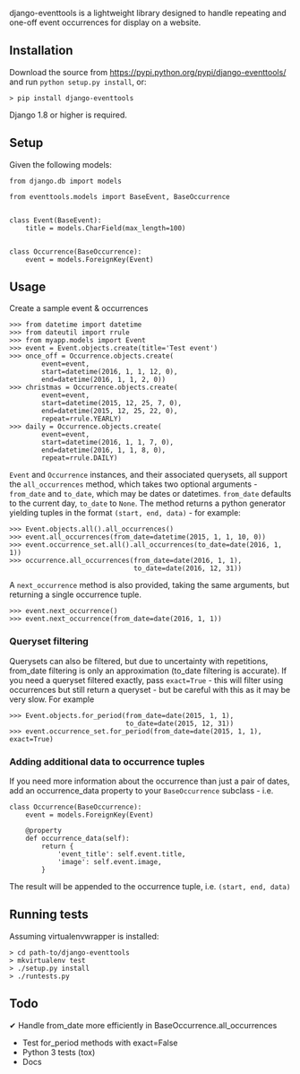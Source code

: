django-eventtools is a lightweight library designed to handle repeating and
one-off event occurrences for display on a website.

## Installation

Download the source from https://pypi.python.org/pypi/django-eventtools/
and run `python setup.py install`, or:

    > pip install django-eventtools

Django 1.8 or higher is required.


## Setup

Given the following models:

    from django.db import models

    from eventtools.models import BaseEvent, BaseOccurrence


    class Event(BaseEvent):
        title = models.CharField(max_length=100)


    class Occurrence(BaseOccurrence):
        event = models.ForeignKey(Event)


## Usage

Create a sample event & occurrences

    >>> from datetime import datetime
    >>> from dateutil import rrule
    >>> from myapp.models import Event
    >>> event = Event.objects.create(title='Test event')
    >>> once_off = Occurrence.objects.create(
            event=event,
            start=datetime(2016, 1, 1, 12, 0),
            end=datetime(2016, 1, 1, 2, 0))
    >>> christmas = Occurrence.objects.create(
            event=event,
            start=datetime(2015, 12, 25, 7, 0),
            end=datetime(2015, 12, 25, 22, 0),
            repeat=rrule.YEARLY)
    >>> daily = Occurrence.objects.create(
            event=event,
            start=datetime(2016, 1, 1, 7, 0),
            end=datetime(2016, 1, 1, 8, 0),
            repeat=rrule.DAILY)

`Event` and `Occurrence` instances, and their associated querysets, all support
the `all_occurrences` method, which takes two optional arguments - `from_date`
and `to_date`, which may be dates or datetimes. `from_date` defaults to the
current day, `to_date` to `None`. The method returns a python generator
yielding tuples in the format `(start, end, data)` - for example:

    >>> Event.objects.all().all_occurrences()
    >>> event.all_occurrences(from_date=datetime(2015, 1, 1, 10, 0))
    >>> event.occurrence_set.all().all_occurrences(to_date=date(2016, 1, 1))
    >>> occurrence.all_occurrences(from_date=date(2016, 1, 1),
                                   to_date=date(2016, 12, 31))

A `next_occurrence` method is also provided, taking the same arguments,
but returning a single occurrence tuple.

    >>> event.next_occurrence()
    >>> event.next_occurrence(from_date=date(2016, 1, 1))


### Queryset filtering

Querysets can also be filtered, but due to uncertainty with repetitions,
from_date filtering is only an approximation (to_date filtering is accurate).
If you need a queryset filtered exactly, pass `exact=True` - this will filter
using occurrences but still return a queryset - but be careful with this as it
may be very slow. For example

    >>> Event.objects.for_period(from_date=date(2015, 1, 1),
                                 to_date=date(2015, 12, 31))
    >>> event.occurrence_set.for_period(from_date=date(2015, 1, 1), exact=True)


### Adding additional data to occurrence tuples

If you need more information about the occurrence than just a pair of dates,
add an occurrence_data property to your `BaseOccurrence` subclass - i.e.

    class Occurrence(BaseOccurrence):
        event = models.ForeignKey(Event)

        @property
        def occurrence_data(self):
            return {
                'event_title': self.event.title,
                'image': self.event.image,
            }

The result will be appended to the occurrence tuple, i.e. `(start, end, data)`


## Running tests

Assuming virtualenvwrapper is installed:

    > cd path-to/django-eventtools
    > mkvirtualenv test
    > ./setup.py install
    > ./runtests.py


## Todo

✔ Handle from_date more efficiently in BaseOccurrence.all_occurrences
- Test for_period methods with exact=False
- Python 3 tests (tox)
- Docs
